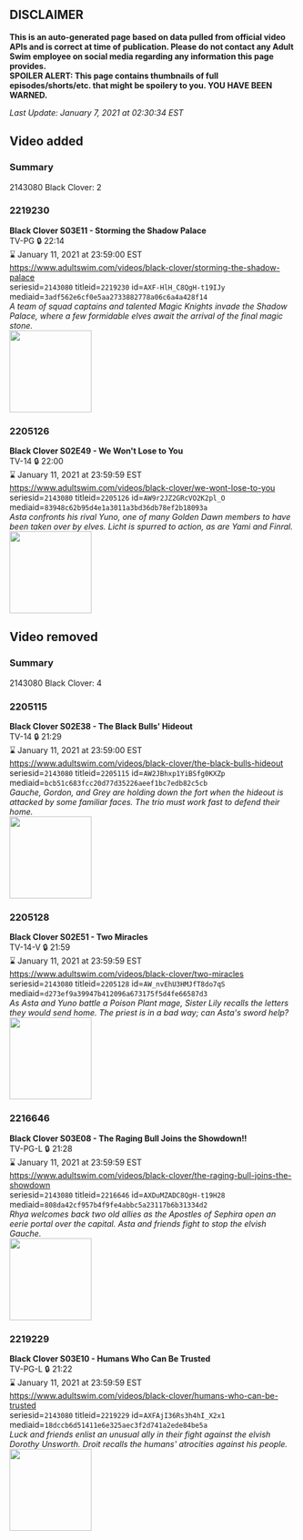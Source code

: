 ## DISCLAIMER
**This is an auto-generated page based on data pulled from official video APIs and is correct at time of publication. Please do not contact any Adult Swim employee on social media regarding any information this page provides.**  
**SPOILER ALERT: This page contains thumbnails of full episodes/shorts/etc. that might be spoilery to you. YOU HAVE BEEN WARNED.**  

_Last Update: January 7, 2021 at 02:30:34 EST_
## Video added
### Summary
2143080 Black Clover: 2  
### 2219230
**Black Clover S03E11 - Storming the Shadow Palace**  
TV-PG 🔒 22:14  
⌛ January 11, 2021 at 23:59:00 EST  
https://www.adultswim.com/videos/black-clover/storming-the-shadow-palace  
seriesid=`2143080` titleid=`2219230` id=`AXF-HlH_C8QgH-t19IJy` mediaid=`3adf562e6cf0e5aa2733882778a06c6a4a428f14`  
_A team of squad captains and talented Magic Knights invade the Shadow Palace, where a few formidable elves await the arrival of the final magic stone._  
<a href="https://media.cdn.adultswim.com/uploads/20200415/thumbnails/2_2041595432-BlackClover_113.jpg"><img src="https://media.cdn.adultswim.com/uploads/20200415/thumbnails/2_2041595432-BlackClover_113.jpg" height="144px" /></a>
### 2205126
**Black Clover S02E49 - We Won't Lose to You**  
TV-14 🔒 22:00  
⌛ January 11, 2021 at 23:59:59 EST  
https://www.adultswim.com/videos/black-clover/we-wont-lose-to-you  
seriesid=`2143080` titleid=`2205126` id=`AW9r2JZ2GRcVO2K2pl_O` mediaid=`83948c62b95d4e1a3011a3bd36db78ef2b18093a`  
_Asta confronts his rival Yuno, one of many Golden Dawn members to have been taken over by elves. Licht is spurred to action, as are Yami and Finral._  
<a href="https://media.cdn.adultswim.com/uploads/20200103/thumbnails/2_201393988-BlackClover_100.jpg"><img src="https://media.cdn.adultswim.com/uploads/20200103/thumbnails/2_201393988-BlackClover_100.jpg" height="144px" /></a>
## Video removed
### Summary
2143080 Black Clover: 4  
### 2205115
**Black Clover S02E38 - The Black Bulls' Hideout**  
TV-14 🔒 21:29  
⌛ January 11, 2021 at 23:59:00 EST  
https://www.adultswim.com/videos/black-clover/the-black-bulls-hideout  
seriesid=`2143080` titleid=`2205115` id=`AW2JBhxp1YiBSfg0KXZp` mediaid=`bcb51c683fcc20d77d35226aeef1bc7edb82c5cb`  
_Gauche, Gordon, and Grey are holding down the fort when the hideout is attacked by some familiar faces. The trio must work fast to defend their home._  
<a href="https://media.cdn.adultswim.com/uploads/20191004/thumbnails/2_191041423274-blackclover_089.jpg"><img src="https://media.cdn.adultswim.com/uploads/20191004/thumbnails/2_191041423274-blackclover_089.jpg" height="144px" /></a>
### 2205128
**Black Clover S02E51 - Two Miracles**  
TV-14-V 🔒 21:59  
⌛ January 11, 2021 at 23:59:59 EST  
https://www.adultswim.com/videos/black-clover/two-miracles  
seriesid=`2143080` titleid=`2205128` id=`AW_nvEhU3HMJfT8do7qS` mediaid=`d273ef9a39947b412096a673175f5d4fe66587d3`  
_As Asta and Yuno battle a Poison Plant mage, Sister Lily recalls the letters they would send home. The priest is in a bad way; can Asta's sword help?_  
<a href="https://media.cdn.adultswim.com/uploads/20200127/thumbnails/2_201271543540-BlackClover_102.jpg"><img src="https://media.cdn.adultswim.com/uploads/20200127/thumbnails/2_201271543540-BlackClover_102.jpg" height="144px" /></a>
### 2216646
**Black Clover S03E08 - The Raging Bull Joins the Showdown!!**  
TV-PG-L 🔒 21:28  
⌛ January 11, 2021 at 23:59:59 EST  
https://www.adultswim.com/videos/black-clover/the-raging-bull-joins-the-showdown  
seriesid=`2143080` titleid=`2216646` id=`AXDuMZADC8QgH-t19H28` mediaid=`808da42cf957b4f9fe4abbc5a23117b6b31334d2`  
_Rhya welcomes back two old allies as the Apostles of Sephira open an eerie portal over the capital. Asta and friends fight to stop the elvish Gauche._  
<a href="https://media.cdn.adultswim.com/uploads/20200318/thumbnails/2_20318119455-BlackClover_110.jpg"><img src="https://media.cdn.adultswim.com/uploads/20200318/thumbnails/2_20318119455-BlackClover_110.jpg" height="144px" /></a>
### 2219229
**Black Clover S03E10 - Humans Who Can Be Trusted**  
TV-PG-L 🔒 21:22  
⌛ January 11, 2021 at 23:59:59 EST  
https://www.adultswim.com/videos/black-clover/humans-who-can-be-trusted  
seriesid=`2143080` titleid=`2219229` id=`AXFAjI36Rs3h4hI_X2x1` mediaid=`18dccb6d51411e6e325aec3f2d741a2ede84be5a`  
_Luck and friends enlist an unusual ally in their fight against the elvish Dorothy Unsworth. Droit recalls the humans' atrocities against his people._  
<a href="https://media.cdn.adultswim.com/uploads/20200403/thumbnails/2_20431057567-BlackClover_112.jpg"><img src="https://media.cdn.adultswim.com/uploads/20200403/thumbnails/2_20431057567-BlackClover_112.jpg" height="144px" /></a>
